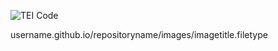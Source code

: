 ![TEI Code](https://bryan-atanacio-CNU.github.io/bryan-atanacio-CNU/images/TEI.jpg)


username.github.io/repositoryname/images/imagetitle.filetype
